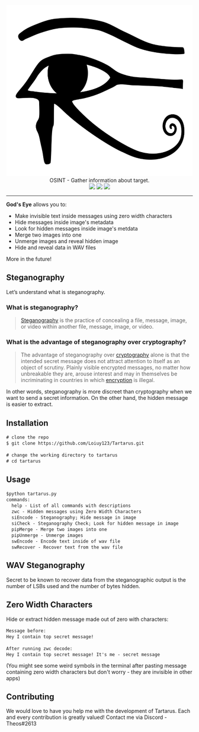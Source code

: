 <p align=center>
  <img src="./images/logo.png" width=600 height=461 />
  <br>
  <span>OSINT - Gather information about target.</span>
  <br>
  <img src="https://img.shields.io/badge/platforms-Windows%20%7C%20Linux%20%7C%20OSX-success.svg">
  <img src="https://img.shields.io/badge/python-%3E=_3.6-green.svg">
  <img src="https://img.shields.io/badge/License-GMT3.0-blue.svg">
</p>

---- 

**God's Eye** allows you to:
- Make invisible text inside messages using zero width characters
- Hide messages inside image's metadata
- Look for hidden messages inside image's metdata
- Merge two images into one
- Unmerge images and reveal hidden image
- Hide and reveal data in WAV files

More in the future!
 
## Steganography

Let’s understand what is steganography.

### What is steganography?

> [Steganography](https://en.wikipedia.org/wiki/Steganography) is the practice of concealing a file, message, image, or video within another file, message, image, or video.

### What is the advantage of steganography over cryptography?
> The advantage of steganography over [cryptography](https://en.wikipedia.org/wiki/Cryptography) alone is that the intended secret message does not attract attention to itself as an object of scrutiny. Plainly visible encrypted messages, no matter how unbreakable they are, arouse interest and may in themselves be incriminating in countries in which [encryption](https://en.wikipedia.org/wiki/Encryption) is illegal.

In other words, steganography is more discreet than cryptography when we want to send a secret information. On the other hand, the hidden message is easier to extract.

## Installation

```console
# clone the repo
$ git clone https://github.com/Loiuy123/Tartarus.git

# change the working directory to tartarus
# cd tartarus
```

## Usage

```console
$python tartarus.py
commands:
  help - List of all commands with descriptions
  zwc - Hidden messages using Zero Width Characters
  siEncode - Steganography; Hide message in image
  siCheck - Steganography Check; Look for hidden message in image
  pipMerge - Merge two images into one
  pipUnmerge - Unmerge images
  swEncode - Encode text inside of wav file
  swRecover - Recover text from the wav file
```

## WAV Steganography

Secret to be known to recover data from the steganographic output is the number of LSBs used and the number of bytes hidden.

## Zero Width Characters

Hide or extract hidden message made out of zero with characters:
```
Message before: 
Hey I contain top secret message!

After running zwc decode:
Hey I contain top secret message! It's me - secret message
```
(You might see some weird symbols in the terminal after pasting message containing zero width characters but don't worry - they are invisible in other apps)

## Contributing
We would love to have you help me with the development of Tartarus. Each and every contribution is greatly valued! Contact me via Discord - Theos#2613
